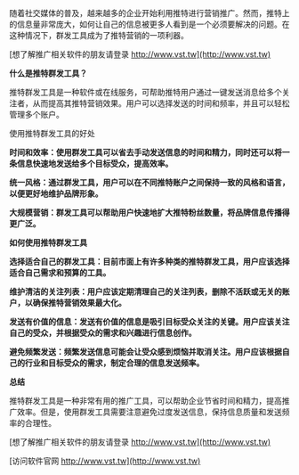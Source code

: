 随着社交媒体的普及，越来越多的企业开始利用推特进行营销推广。然而，推特上的信息量非常庞大，如何让自己的信息被更多人看到是一个必须要解决的问题。在这种情况下，群发工具成为了推特营销的一项利器。

[想了解推广相关软件的朋友请登录 http://www.vst.tw](http://www.vst.tw)

**什么是推特群发工具？**

推特群发工具是一种软件或在线服务，可帮助推特用户通过一键发送消息给多个关注者，从而提高其推特营销效果。用户可以选择发送的时间和频率，并且可以轻松管理多个账户。

使用推特群发工具的好处

**时间和效率：使用群发工具可以省去手动发送信息的时间和精力，同时还可以将一条信息快速地发送给多个目标受众，提高效率。**

**统一风格：通过群发工具，用户可以在不同推特账户之间保持一致的风格和语言，以便更好地维护品牌形象。**

**大规模营销：群发工具可以帮助用户快速地扩大推特粉丝数量，将品牌信息传播得更广泛。**

**如何使用推特群发工具**

**选择适合自己的群发工具：目前市面上有许多种类的推特群发工具，用户应该选择适合自己需求和预算的工具。**

**维护清洁的关注列表：用户应该定期清理自己的关注列表，删除不活跃或无关的账户，以确保推特营销效果最大化。**

**发送有价值的信息：发送有价值的信息是吸引目标受众关注的关键。用户应该关注自己的受众，并根据受众的需求和兴趣进行信息创作。**

**避免频繁发送：频繁发送信息可能会让受众感到烦恼并取消关注。用户应该根据自己的行业和目标受众的需求，制定合理的信息发送频率。**

**总结**

推特群发工具是一种非常有用的推广工具，可以帮助企业节省时间和精力，提高推广效率。但是，使用群发工具需要注意避免过度发送信息，保持信息质量和发送频率的合理性。

[想了解推广相关软件的朋友请登录 http://www.vst.tw](http://www.vst.tw)


[访问软件官网 http://www.vst.tw](http://www.vst.tw)
